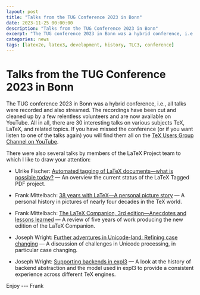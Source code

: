 ```yaml
---
layout: post
title: "Talks from the TUG Conference 2023 in Bonn"
date: 2023-11-25 00:00:00
description: "Talks from the TUG Conference 2023 in Bonn"
excerpt: "The TUG conference 2023 in Bonn was a hybrid conference, i.e., all talks were recorded and also streamed. The recordings have been cut and cleaned up by a few relentless volunteers and are now available on YouTube..."
categories: news
tags: [latex2e, latex3, development, history, TLC3, conference]
---
```


# Talks from the TUG Conference 2023 in Bonn

The TUG conference 2023 in Bonn was a hybrid conference, i.e., all talks were recorded and also streamed. The recordings have been cut and cleaned up by a few relentless volunteers and are now available on YouTube.
All in all, there are 30 interesting talks on various subjects TeX, LaTeX, and related topics.  If you have missed the conference (or if you want listen to one of the talks again) you will find them all on the [TeX Users Group Channel on YouTube](https://www.youtube.com/c/TeXUsersGroup/featured).

There were also several talks by members of the LaTeX Project
team to which I like to draw your attention:

 - Ulrike Fischer: [Automated tagging of LaTeX documents—what is possible today?](https://youtu.be/3-owUEe23k8?feature=shared)
     — An overview the current status of the LaTeX Tagged PDF project.

 - Frank Mittelbach: [38 years with LaTeX—A personal picture story](https://youtu.be/L9NybNjtGDM?feature=shared)
      — A personal history in pictures of nearly four decades in the TeX world.
 - Frank Mittelbach: [The LaTeX Companion, 3rd edition—Anecdotes and lessons learned](https://youtu.be/QIxSXIwDiSo?feature=shared)
      —  A review of five years of work producing the new edition of the LaTeX Companion.

 - Joseph Wright: [Further adventures in Unicode-land: Refining case changing](https://youtu.be/UIK8FFZjFMU?feature=shared)
      —  A discussion of challenges in Unicode processing, in particular case changing.

 - Joseph Wright: [Supporting backends in expl3](https://youtu.be/m2ffkW3bckU?feature=shared)
     — A look at the history of backend abstraction and the model used in expl3 to provide a consistent experience across different TeX engines.



Enjoy --- Frank



